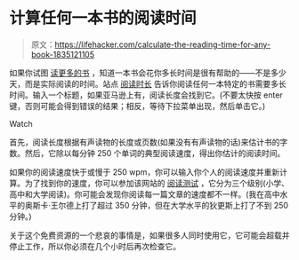 # 计算任何一本书的阅读时间

> 原文：<https://lifehacker.com/calculate-the-reading-time-for-any-book-1835121105>

如果你试图 [读更多的书](https://lifehacker.com/how-to-read-more-books-without-stalling-out-1834902211) ，知道一本书会花你多长时间是很有帮助的——不是多少天，而是实际阅读的时间。站点 [阅读时长](https://www.readinglength.com/) 告诉你阅读任何一本特定的书需要多长时间。输入一个标题，如果亚马逊上有，阅读长度会找到它。(不要太快按 enter 键，否则可能会得到错误的结果；相反，等待下拉菜单出现，然后单击它。)

Watch

首先，阅读长度根据有声读物的长度或页数(如果没有有声读物的话)来估计书的字数。然后，它除以每分钟 250 个单词的典型阅读速度，得出你估计的阅读时间。

如果你的阅读速度快于或慢于 250 wpm，你可以输入你个人的阅读速度并重新计算。为了找到你的速度，你可以参加该网站的 [阅读测试](https://www.readinglength.com/wpm) ，它分为三个级别(小学、高中和大学阅读)。你可能会发现你阅读每一篇文章的速度都不一样。(我在高中水平的奥斯卡·王尔德上打了超过 350 分钟，但在大学水平的狄更斯上打了不到 250 分钟。)

关于这个免费资源的一个悲哀的事情是，如果很多人同时使用它，它可能会超载并停止工作，所以你必须在几个小时后再次检查它。